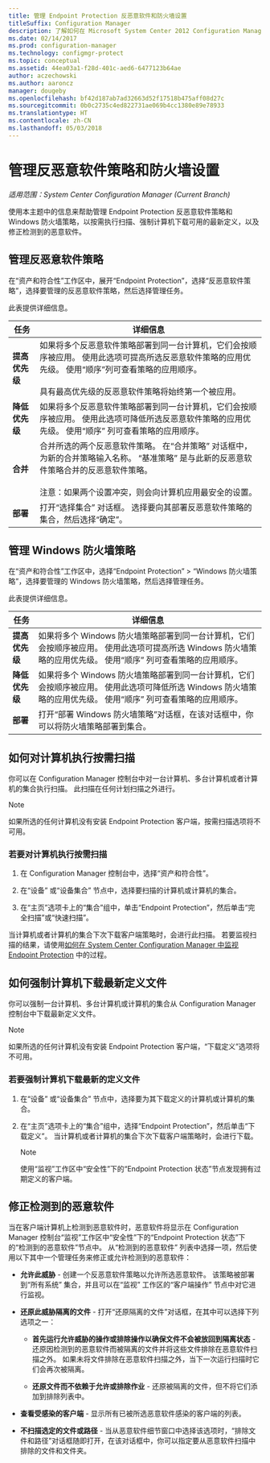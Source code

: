 ```yaml
---
title: 管理 Endpoint Protection 反恶意软件和防火墙设置
titleSuffix: Configuration Manager
description: 了解如何在 Microsoft System Center 2012 Configuration Manager 中管理 Endpoint Protection 反恶意软件策略和 Windows 防火墙策略。
ms.date: 02/14/2017
ms.prod: configuration-manager
ms.technology: configmgr-protect
ms.topic: conceptual
ms.assetid: 44ea03a1-f28d-401c-aed6-6477123b64ae
author: aczechowski
ms.author: aaroncz
manager: dougeby
ms.openlocfilehash: bf42d187ab7ad32663d52f17518b475aff08d27c
ms.sourcegitcommit: 0b0c2735c4ed822731ae069b4cc1380e89e78933
ms.translationtype: HT
ms.contentlocale: zh-CN
ms.lasthandoff: 05/03/2018
---
```

# <a name="manage-antimalware-policies-and-firewall-settings"></a>管理反恶意软件策略和防火墙设置

*适用范围：System Center Configuration Manager (Current Branch)*

使用本主题中的信息来帮助管理 Endpoint Protection 反恶意软件策略和 Windows 防火墙策略，以按需执行扫描、强制计算机下载可用的最新定义，以及修正检测到的恶意软件。  


## <a name="manage-antimalware-policies"></a>管理反恶意软件策略  
 在“资产和符合性”工作区中，展开“Endpoint Protection”，选择“反恶意软件策略”，选择要管理的反恶意软件策略，然后选择管理任务。  

 此表提供详细信息。  

|任务|详细信息|  
|----------|-------------|  
|**提高优先级**|如果将多个反恶意软件策略部署到同一台计算机，它们会按顺序被应用。 使用此选项可提高所选反恶意软件策略的应用优先级。 使用“顺序”列可查看策略的应用顺序。<br /><br /> 具有最高优先级的反恶意软件策略将始终第一个被应用。|  
|**降低优先级**|如果将多个反恶意软件策略部署到同一台计算机，它们会按顺序被应用。 使用此选项可降低所选反恶意软件策略的应用优先级。 使用“顺序”  列可查看策略的应用顺序。|  
|**合并**|合并所选的两个反恶意软件策略。 在“合并策略”  对话框中，为新的合并策略输入名称。 “基准策略”  是与此新的反恶意软件策略合并的反恶意软件策略。<br /><br /> 注意：如果两个设置冲突，则会向计算机应用最安全的设置。|  
|**部署**|打开“选择集合”  对话框。 选择要向其部署反恶意软件策略的集合，然后选择“确定”。|  

## <a name="manage-windows-firewall-policies"></a>管理 Windows 防火墙策略  
 在“资产和符合性”工作区中，选择“Endpoint Protection” > “Windows 防火墙策略”，选择要管理的 Windows 防火墙策略，然后选择管理任务。  

 此表提供详细信息。  

|任务|详细信息|  
|----------|-------------|  
|**提高优先级**|如果将多个 Windows 防火墙策略部署到同一台计算机，它们会按顺序被应用。 使用此选项可提高所选 Windows 防火墙策略的应用优先级。 使用“顺序”  列可查看策略的应用顺序。|  
|**降低优先级**|如果将多个 Windows 防火墙策略部署到同一台计算机，它们会按顺序被应用。 使用此选项可降低所选 Windows 防火墙策略的应用优先级。 使用“顺序”  列可查看策略的应用顺序。|  
|**部署**|打开“部署 Windows 防火墙策略”对话框，在该对话框中，你可以将防火墙策略部署到集合。|  

## <a name="how-to-perform-an-on-demand-scan-of-computers"></a>如何对计算机执行按需扫描  
 你可以在 Configuration Manager 控制台中对一台计算机、多台计算机或者计算机的集合执行扫描。 此扫描在任何计划扫描之外进行。

> [!NOTE]  
>  如果所选的任何计算机没有安装 Endpoint Protection 客户端，按需扫描选项将不可用。  

### <a name="to-perform-an-on-demand-scan-of-computers"></a>若要对计算机执行按需扫描  

1.  在 Configuration Manager 控制台中，选择“资产和符合性”。  

2.  在“设备”  或“设备集合”  节点中，选择要扫描的计算机或计算机的集合。  

3.  在“主页”选项卡上的“集合”组中，单击“Endpoint Protection”，然后单击“完全扫描”或“快速扫描”。  

 当计算机或者计算机的集合下次下载客户端策略时，会进行此扫描。 若要监视扫描的结果，请使用[如何在 System Center Configuration Manager 中监视 Endpoint Protection](../../protect/deploy-use/monitor-endpoint-protection.md) 中的过程。  

## <a name="how-to-force-computers-to-download-the-latest-definition-files"></a>如何强制计算机下载最新定义文件  
 你可以强制一台计算机、多台计算机或计算机的集合从 Configuration Manager 控制台中下载最新定义文件。  

> [!NOTE]  
>  如果所选的任何计算机没有安装 Endpoint Protection 客户端，“下载定义”选项将不可用。  

### <a name="to-force-computers-to-download-the-latest-definition-files"></a>若要强制计算机下载最新的定义文件  

1.  在“设备”  或“设备集合”  节点中，选择要为其下载定义的计算机或计算机的集合。  

2.  在“主页”选项卡上的“集合”组中，选择“Endpoint Protection”，然后单击“下载定义”。 当计算机或者计算机的集合下次下载客户端策略时，会进行下载。  

    > [!NOTE]  
    >  使用“监视”工作区中“安全性”下的“Endpoint Protection 状态”节点发现拥有过期定义的客户端。  

## <a name="remediate-detected-malware"></a>修正检测到的恶意软件  
 当在客户端计算机上检测到恶意软件时，恶意软件将显示在 Configuration Manager 控制台“监视”工作区中“安全性”下的“Endpoint Protection 状态”下的“检测到的恶意软件”节点中。 从“检测到的恶意软件”  列表中选择一项，然后使用以下其中一个管理任务来修正或允许检测到的恶意软件：  

-   **允许此威胁** - 创建一个反恶意软件策略以允许所选恶意软件。 该策略被部署到“所有系统”  集合，并且可以在“监视”  工作区的“客户端操作”  节点中对它进行监视。  

-   **还原此威胁隔离的文件** - 打开“还原隔离的文件”对话框，在其中可以选择下列选项之一：  

    -   **首先运行允许威胁的操作或排除操作以确保文件不会被放回到隔离状态** - 还原因检测到的恶意软件而被隔离的文件并将这些文件排除在恶意软件扫描之外。 如果未将文件排除在恶意软件扫描之外，当下一次运行扫描时它们会再次被隔离。  

    -   **还原文件而不依赖于允许或排除作业** - 还原被隔离的文件，但不将它们添加到排除列表中。  

-   **查看受感染的客户端** - 显示所有已被所选恶意软件感染的客户端的列表。  

-   **不扫描选定的文件或路径** - 当从恶意软件细节窗口中选择该选项时，“排除文件和路径”对话框随即打开，在该对话框中，你可以指定要从恶意软件扫描中排除的文件和文件夹。
